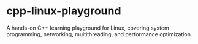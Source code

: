 # cpp-linux-playground
A hands-on C++ learning playground for Linux, covering system programming, networking, multithreading, and performance optimization.
